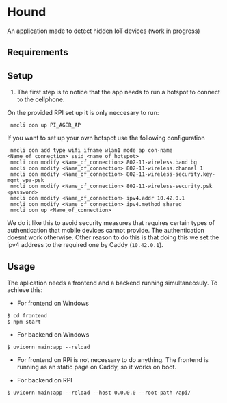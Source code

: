 # Hound
An application made to detect hidden IoT devices (work in progress)

## Requirements


## Setup
1. The first step is to notice that the app needs to run a hotspot to connect to the cellphone.

On the provided RPI set up it is only neccesary to run:
```console
 nmcli con up PI_AGER_AP   
```

If you want to set up your own hotspot use the following configuration

```console
 nmcli con add type wifi ifname wlan1 mode ap con-name <Name_of_connection> ssid <name_of_hotspot>
 nmcli con modify <Name_of_connection> 802-11-wireless.band bg
 nmcli con modify <Name_of_connection> 802-11-wireless.channel 1
 nmcli con modify <Name_of_connection> 802-11-wireless-security.key-mgmt wpa-psk
 nmcli con modify <Name_of_connection> 802-11-wireless-security.psk <password>
 nmcli con modify <Name_of_connection> ipv4.addr 10.42.0.1
 nmcli con modify <Name_of_connection> ipv4.method shared
 nmcli con up <Name_of_connection>
```

We do it like this to avoid security measures that requires certain types of authentication that mobile devices cannot provide. The authentication doesnt work otherwise. Other reason to do this is that doing this we set the ipv4 address to the required one by Caddy (`10.42.0.1`). 

## Usage
The aplication needs a frontend and a backend running simultaneosuly. To achieve this:

- For frontend on Windows
```console
$ cd frontend
$ npm start

```

- For backend on Windows
```
$ uvicorn main:app --reload 
```

- For frontend on RPi is not necessary to do anything. The frontend is running as an static page on Caddy, so it works on boot.  

- For backend on RPI
```
$ uvicorn main:app --reload --host 0.0.0.0 --root-path /api/
```

